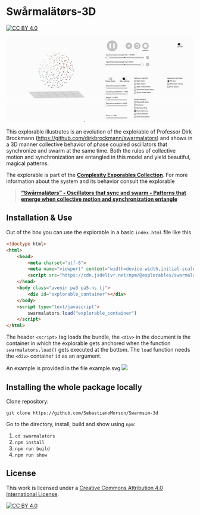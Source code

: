 [cc-by]: http://creativecommons.org/licenses/by/4.0/
[cc-by-image]: https://i.creativecommons.org/l/by/4.0/88x31.png
[cc-by-shield]: https://img.shields.io/badge/License-CC%20BY%204.0-lightgrey.svg

# Swårmalätørs-3D

[![CC BY 4.0][cc-by-shield]][cc-by]

![](./3d.gif)

This explorable illustrates is an evolution of the explorable of Professor Dirk Brockmann (https://github.com/dirkbrockmann/swarmalators) and shows in a 3D manner collective behavior of phase coupled oscillators that synchronize and swarm at the same time. Both the rules of collective motion and synchronization are entangled in this model and yield beautiful, magical patterns.

The explorable is part of the [**Complexity Exporables Collection**](https://www.complexity-explorables.org). For more information about the system and its behavior consult the explorable
> [**“Swårmalätørs” - Oscillators that sync and swarm - Patterns that emerge when collective motion and synchronization entangle**](https://www.complexity-explorables.org/explorables/swarmalators/)

## Installation & Use

Out of the box you can use the explorable in a basic `index.html` file like this

```html
<!doctype html>
<html>
	<head>
		<meta charset="utf-8">
		<meta name="viewport" content="width=device-width,initial-scale=1">
		<script src="https://cdn.jsdelivr.net/npm/@explorables/swarmalators"></script>
	</head>
	<body class="avenir pa3 pa5-ns tj">
	    <div id="explorable_container"></div>
	</body>
	<script type="text/javascript">
		swarmalators.load("explorable_container")
	</script>
</html>
```
The header `<script>` tag loads the bundle, the `<div>` in the document is the container in which the explorable gets anchored when the function `swarmalators.load()` gets executed at the bottom. The `load` function needs the `<div>` container `id` as an argument.

An example is provided in the file example.svg
![](./example.svg)
## Installing the whole package locally

Clone repository:

```shell
git clone https://github.com/SebastianoMorson/Swarmsim-3d
```


Go to the directory, install, build and show using `npm`:

1. `cd swarmalators`
2. `npm install`
3. `npm run build`
4. `npm run show`


## License

This work is licensed under a
[Creative Commons Attribution 4.0 International License][cc-by].

[![CC BY 4.0][cc-by-image]][cc-by]



